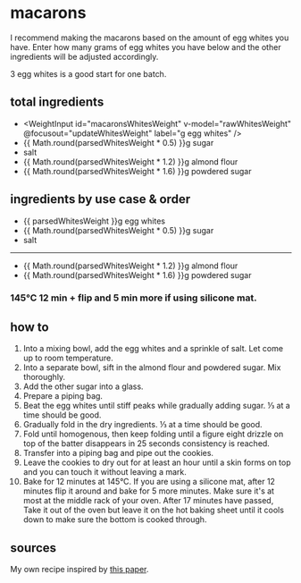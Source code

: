 <script setup lang="ts">
import { ref } from 'vue';

import WeightInput from '../components/WeightInput.vue';

const rawWhitesWeight = ref(90);
const parsedWhitesWeight = ref(90);

function updateWhitesWeight() {
  parsedWhitesWeight.value = rawWhitesWeight.value;
}
</script>

# macarons

I recommend making the macarons based on the amount of egg whites you have. Enter how many grams of egg whites you have below and the other ingredients will be adjusted accordingly.

3 egg whites is a good start for one batch.

## total ingredients

- <WeightInput id="macaronsWhitesWeight" v-model="rawWhitesWeight" @focusout="updateWhitesWeight" label="g egg whites" />
- {{ Math.round(parsedWhitesWeight * 0.5) }}g sugar
- salt
- {{ Math.round(parsedWhitesWeight * 1.2) }}g almond flour
- {{ Math.round(parsedWhitesWeight * 1.6) }}g powdered sugar

## ingredients by use case & order

- {{ parsedWhitesWeight }}g egg whites
- {{ Math.round(parsedWhitesWeight * 0.5) }}g sugar
- salt
---
- {{ Math.round(parsedWhitesWeight * 1.2) }}g almond flour
- {{ Math.round(parsedWhitesWeight * 1.6) }}g powdered sugar

### 145°C 12 min + flip and 5 min more if using silicone mat.

## how to

1. Into a mixing bowl, add the egg whites and a sprinkle of salt. Let come up to room temperature.
2. Into a separate bowl, sift in the almond flour and powdered sugar. Mix thoroughly.
3. Add the other sugar into a glass.
4. Prepare a piping bag.
5. Beat the egg whites until stiff peaks while gradually adding sugar. ⅓ at a time should be good.
6. Gradually fold in the dry ingredients. ⅓ at a time should be good.
7. Fold until homogenous, then keep folding until a figure eight drizzle on top of the batter disappears in 25 seconds consistency is reached.
8. Transfer into a piping bag and pipe out the cookies.
9. Leave the cookies to dry out for at least an hour until a skin forms on top and you can touch it without leaving a mark.
10. Bake for 12 minutes at 145°C. If you are using a silicone mat, after 12 minutes flip it around and bake for 5 more minutes. Make sure it's at most at the middle rack of your oven. After 17 minutes have passed, Take it out of the oven but leave it on the hot baking sheet until it cools down to make sure the bottom is cooked through.

## sources

My own recipe inspired by [this paper](https://www.cookingscienceguy.com/pages/wp-content/uploads/2012/07/Food-Science-Macaron3.pdf).
